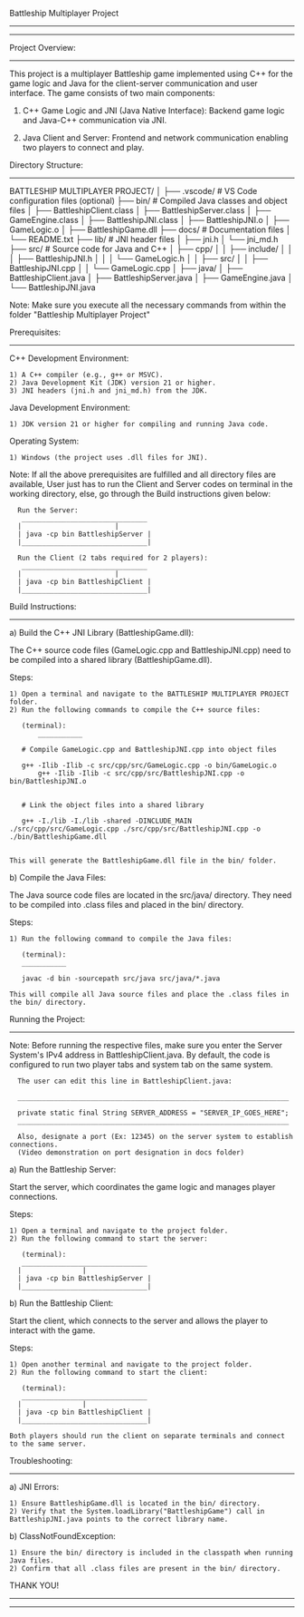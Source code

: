 Battleship Multiplayer Project
______________________________
______________________________




Project Overview:
_________________

This project is a multiplayer Battleship game implemented using C++ for the game logic and Java for the client-server communication and user interface. The game consists of two main components:

1) C++ Game Logic and JNI (Java Native Interface): Backend game logic and Java-C++ 
   communication via JNI.

2) Java Client and Server: Frontend and network communication
   enabling two players to connect and play.




Directory Structure:
____________________

BATTLESHIP MULTIPLAYER PROJECT/
│
├── .vscode/            # VS Code configuration files (optional)
├── bin/                # Compiled Java classes and object files
│   ├── BattleshipClient.class
│   ├── BattleshipServer.class
│   ├── GameEngine.class
│   ├── BattleshipJNI.class
│   ├── BattleshipJNI.o
│   ├── GameLogic.o
│   ├── BattleshipGame.dll
├── docs/               # Documentation files
│   └── README.txt
├── lib/                # JNI header files
│   ├── jni.h
│   └── jni_md.h
├── src/                # Source code for Java and C++
│   ├── cpp/
│   │   ├── include/
│   │   │   ├── BattleshipJNI.h
│   │   │   └── GameLogic.h
│   │   ├── src/
│   │       ├── BattleshipJNI.cpp
│   │       └── GameLogic.cpp
│   ├── java/
│       ├── BattleshipClient.java
│       ├── BattleshipServer.java
│       ├── GameEngine.java
│       └── BattleshipJNI.java

Note: Make sure you execute all the necessary commands from within the folder "Battleship Multiplayer Project"



Prerequisites:
______________


C++ Development Environment:

	1) A C++ compiler (e.g., g++ or MSVC).
	2) Java Development Kit (JDK) version 21 or higher.
	3) JNI headers (jni.h and jni_md.h) from the JDK.

Java Development Environment:

	1) JDK version 21 or higher for compiling and running Java code.

Operating System:

	1) Windows (the project uses .dll files for JNI).


Note: If all the above prerequisites are fulfilled and all directory files are available,
      User just has to run the Client and Server codes on terminal in the 
      working directory, else, go through the Build instructions given below:

      Run the Server:
       _______________________________
      |			              |
      | java -cp bin BattleshipServer |
      |_______________________________|

      Run the Client (2 tabs required for 2 players):
       _______________________________
      |			              |
      | java -cp bin BattleshipClient |
      |_______________________________|

      


Build Instructions:
___________________


a) Build the C++ JNI Library (BattleshipGame.dll):

   The C++ source code files (GameLogic.cpp and BattleshipJNI.cpp) need to be compiled 
   into a shared library (BattleshipGame.dll).

   Steps:

   	1) Open a terminal and navigate to the BATTLESHIP MULTIPLAYER PROJECT folder.
   	2) Run the following commands to compile the C++ source files:
	   
	   (terminal):
           ___________

	   # Compile GameLogic.cpp and BattleshipJNI.cpp into object files

	   g++ -Ilib -Ilib -c src/cpp/src/GameLogic.cpp -o bin/GameLogic.o
           g++ -Ilib -Ilib -c src/cpp/src/BattleshipJNI.cpp -o bin/BattleshipJNI.o


	   # Link the object files into a shared library
	   
	   g++ -I./lib -I./lib -shared -DINCLUDE_MAIN ./src/cpp/src/GameLogic.cpp ./src/cpp/src/BattleshipJNI.cpp -o ./bin/BattleshipGame.dll


	This will generate the BattleshipGame.dll file in the bin/ folder.


b) Compile the Java Files:

   The Java source code files are located in the src/java/ directory.
   They need to be compiled into .class files and placed in the bin/ directory.

   Steps:

   	1) Run the following command to compile the Java files:

	   (terminal):
	   ___________

	   javac -d bin -sourcepath src/java src/java/*.java
	   
	This will compile all Java source files and place the .class files in the bin/ directory.



Running the Project:
____________________


Note: Before running the respective files, make sure you enter the Server System's IPv4 address in
      BattleshipClient.java. By default, the code is configured to run two player tabs and system tab
      on the same system.

      The user can edit this line in BattleshipClient.java:

      ___________________________________________________________________

      private static final String SERVER_ADDRESS = "SERVER_IP_GOES_HERE";
      ___________________________________________________________________

      Also, designate a port (Ex: 12345) on the server system to establish connections.
      (Video demonstration on port designation in docs folder)
      


a) Run the Battleship Server:

   Start the server, which coordinates the game logic and manages player connections.

   Steps:

   	1) Open a terminal and navigate to the project folder.
   	2) Run the following command to start the server:

	   (terminal):
	   _______________________________
	  |				  |
	  | java -cp bin BattleshipServer |
	  |_______________________________|



b) Run the Battleship Client:

   Start the client, which connects to the server and allows the player to interact with the game.

   Steps:

   	1) Open another terminal and navigate to the project folder.
	2) Run the following command to start the client:

	   (terminal):
	   _______________________________
	  |				  |
	  | java -cp bin BattleshipClient |
	  |_______________________________|

	Both players should run the client on separate terminals and connect to the same server.




Troubleshooting:
________________


a) JNI Errors:

	1) Ensure BattleshipGame.dll is located in the bin/ directory.
	2) Verify that the System.loadLibrary("BattleshipGame") call in BattleshipJNI.java points to the correct library name.


b) ClassNotFoundException:

	1) Ensure the bin/ directory is included in the classpath when running Java files.
	2) Confirm that all .class files are present in the bin/ directory.




THANK YOU!
__________
__________

